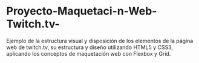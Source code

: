 # Proyecto-Maquetaci-n-Web-Twitch.tv-
Ejemplo de la estructura visual y disposición de los elementos de la página web de twitch.tv, su estructura y diseño utilizando HTML5 y CSS3, aplicando los conceptos de maquetación web con Flexbox y Grid.
